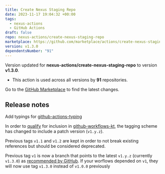 ```yaml
---
title: Create Nexus Staging Repo
date: 2023-11-17 19:04:32 +00:00
tags:
  - nexus-actions
  - GitHub Actions
draft: false
repo: nexus-actions/create-nexus-staging-repo
marketplace: https://github.com/marketplace/actions/create-nexus-staging-repo
version: v1.3.0
dependentsNumber: "91"
---
```



Version updated for **nexus-actions/create-nexus-staging-repo** to version **v1.3.0**.
- This action is used across all versions by **91** repositories.

Go to the [GitHub Marketplace](https://github.com/marketplace/actions/create-nexus-staging-repo) to find the latest changes.

## Release notes

Add typings for [github-actions-typing](https://github.com/typesafegithub/github-actions-typing)

In order to [qualify](https://typesafegithub.github.io/github-workflows-kt/user-guide/using-actions/#requirements-for-adding-a-new-action) for inclusion in [github-workflows-kt](https://github.com/typesafegithub/github-workflows-kt), the tagging scheme has changed to include a patch version (`v1.y.z`). 

Previous tags `v1.1` and `v1.2` are kept in order to not break existing references but should be considered deprecated.

Previous tag `v1` is now a branch that points to the latest `v1.y.z` (currently `v1.3.0`) as [recommended by GitHub](https://docs.github.com/en/actions/creating-actions/about-custom-actions#using-tags-for-release-management). If your worflows depended on `v1`, they will now use tag `v1.3.0` instead of `v1.0.0` previously
